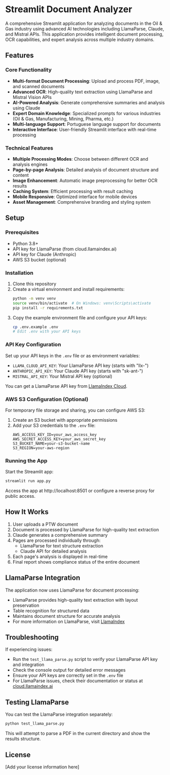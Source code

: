 # Streamlit Document Analyzer

A comprehensive Streamlit application for analyzing documents in the Oil & Gas industry using advanced AI technologies including LlamaParse, Claude, and Mistral APIs. This application provides intelligent document processing, OCR capabilities, and expert analysis across multiple industry domains.

## Features

### Core Functionality
- **Multi-format Document Processing**: Upload and process PDF, image, and scanned documents
- **Advanced OCR**: High-quality text extraction using LlamaParse and Mistral Vision APIs
- **AI-Powered Analysis**: Generate comprehensive summaries and analysis using Claude
- **Expert Domain Knowledge**: Specialized prompts for various industries (Oil & Gas, Manufacturing, Mining, Pharma, etc.)
- **Multi-language Support**: Portuguese language support for documents
- **Interactive Interface**: User-friendly Streamlit interface with real-time processing

### Technical Features
- **Multiple Processing Modes**: Choose between different OCR and analysis engines
- **Page-by-page Analysis**: Detailed analysis of document structure and content
- **Image Enhancement**: Automatic image preprocessing for better OCR results
- **Caching System**: Efficient processing with result caching
- **Mobile Responsive**: Optimized interface for mobile devices
- **Asset Management**: Comprehensive branding and styling system

## Setup

### Prerequisites

- Python 3.8+
- API key for LlamaParse (from cloud.llamaindex.ai)
- API key for Claude (Anthropic)
- AWS S3 bucket (optional)

### Installation

1. Clone this repository
2. Create a virtual environment and install requirements:
   ```bash
   python -m venv venv
   source venv/bin/activate  # On Windows: venv\Scripts\activate
   pip install -r requirements.txt
   ```
3. Copy the example environment file and configure your API keys:
   ```bash
   cp .env.example .env
   # Edit .env with your API keys
   ```

### API Key Configuration

Set up your API keys in the `.env` file or as environment variables:

- `LLAMA_CLOUD_API_KEY`: Your LlamaParse API key (starts with "llx-")
- `ANTHROPIC_API_KEY`: Your Claude API key (starts with "sk-ant-")
- `MISTRAL_API_KEY`: Your Mistral API key (optional)

You can get a LlamaParse API key from [LlamaIndex Cloud](https://cloud.llamaindex.ai/api-key).

### AWS S3 Configuration (Optional)

For temporary file storage and sharing, you can configure AWS S3:

1. Create an S3 bucket with appropriate permissions
2. Add your S3 credentials to the `.env` file:
   ```
   AWS_ACCESS_KEY_ID=your_aws_access_key
   AWS_SECRET_ACCESS_KEY=your_aws_secret_key
   S3_BUCKET_NAME=your-s3-bucket-name
   S3_REGION=your-aws-region
   ```

### Running the App

Start the Streamlit app:
```bash
streamlit run app.py
```

Access the app at http://localhost:8501 or configure a reverse proxy for public access.

## How It Works

1. User uploads a PTW document
2. Document is processed by LlamaParse for high-quality text extraction
3. Claude generates a comprehensive summary
4. Pages are processed individually through:
   - LlamaParse for text structure extraction
   - Claude API for detailed analysis
5. Each page's analysis is displayed in real-time
6. Final report shows compliance status of the entire document

## LlamaParse Integration

The application now uses LlamaParse for document processing:

- LlamaParse provides high-quality text extraction with layout preservation
- Table recognition for structured data
- Maintains document structure for accurate analysis
- For more information on LlamaParse, visit [LlamaIndex](https://docs.llamaindex.ai/en/stable/examples/llama_parse/llama_parse.html)

## Troubleshooting

If experiencing issues:
- Run the `test_llama_parse.py` script to verify your LlamaParse API key and integration
- Check the console output for detailed error messages
- Ensure your API keys are correctly set in the `.env` file
- For LlamaParse issues, check their documentation or status at [cloud.llamaindex.ai](https://cloud.llamaindex.ai)

## Testing LlamaParse

You can test the LlamaParse integration separately:
```bash
python test_llama_parse.py
```

This will attempt to parse a PDF in the current directory and show the results structure.

## License

[Add your license information here]